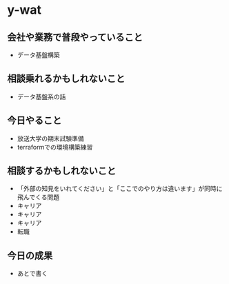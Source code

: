 # y-wat

## 会社や業務で普段やっていること
- データ基盤構築

## 相談乗れるかもしれないこと
- データ基盤系の話

## 今日やること
- 放送大学の期末試験準備
- terraformでの環境構築練習

## 相談するかもしれないこと
- 「外部の知見をいれてください」と「ここでのやり方は違います」が同時に飛んでくる問題
- キャリア
- キャリア
- キャリア
- 転職

## 今日の成果
- あとで書く